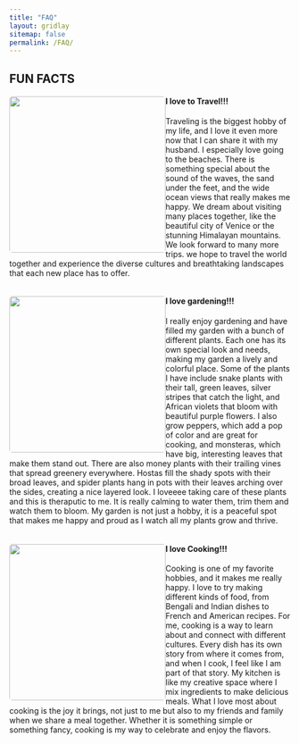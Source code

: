 ```yaml
---
title: "FAQ"
layout: gridlay
sitemap: false
permalink: /FAQ/
---
```


## FUN FACTS

<div class="rowl1">
  <img src="{{ site.url }}{{ site.baseurl }}/images/faq/colorado-rainbo-curve.jpg" class="img-responsive" style="float: left; border-radius: 5px; width: 280px;" />
  <h4> I love to Travel!!!</h4>

Traveling is the biggest hobby of my life, and I love it even more now that I can share it with my husband. I especially love going to the beaches. There is something special about the sound of the waves, the sand under the feet, and the wide ocean views that really makes me happy. We dream about visiting many places together, like the beautiful city of Venice or the stunning Himalayan mountains. We look forward to many more trips. we hope to travel the world together and experience the diverse cultures and breathtaking landscapes that each new place has to offer.

<!-- [Read more about my travel](/ua). -->

  <ul style="overflow: hidden">
  </ul>
</div>


<div class="rowl1">
  <img src="{{ site.url }}{{ site.baseurl }}/images/faq/football-ndc.jpeg" class="img-responsive" style="float: left; border-radius: 5px; width: 280px;" />
  <h4> I love gardening!!! </h4>
I really enjoy gardening and have filled my garden with a bunch of different plants. Each one has its own special look and needs, making my garden a lively and colorful place. Some of the plants I have include snake plants with their tall, green leaves, silver stripes that catch the light, and African violets that bloom with beautiful purple flowers. I also grow peppers, which add a pop of color and are great for cooking, and monsteras, which have big, interesting leaves that make them stand out. There are also money plants with their trailing vines that spread greenery everywhere. Hostas fill the shady spots with their broad leaves, and spider plants hang in pots with their leaves arching over the sides, creating a nice layered look. I loveeee taking care of these plants and this is theraputic to me. It is really calming to water them, trim them and watch them to bloom. My garden is not just a hobby, it is a peaceful spot that makes me happy and proud as I watch all my plants grow and thrive.

  <ul style="overflow: hidden">
  </ul>
</div>



<div class="rowl1">
  <img src="{{ site.url }}{{ site.baseurl }}/images/faq/Volunteering.jpeg" class="img-responsive" style="float: left; border-radius: 5px; width: 280px;" />
  <h4> I love Cooking!!! </h4>
Cooking is one of my favorite hobbies, and it makes me really happy. I love to try making different kinds of food, from Bengali and Indian dishes to French and American recipes. For me, cooking is a way to learn about and connect with different cultures. Every dish has its own story from where it comes from, and when I cook, I feel like I am part of that story. My kitchen is like my creative space where I mix ingredients to make delicious meals. What I love most about cooking is the joy it brings, not just to me but also to my friends and family when we share a meal together. Whether it is something simple or something fancy, cooking is my way to celebrate and enjoy the flavors. 
  <ul style="overflow: hidden">
  </ul>
</div>


